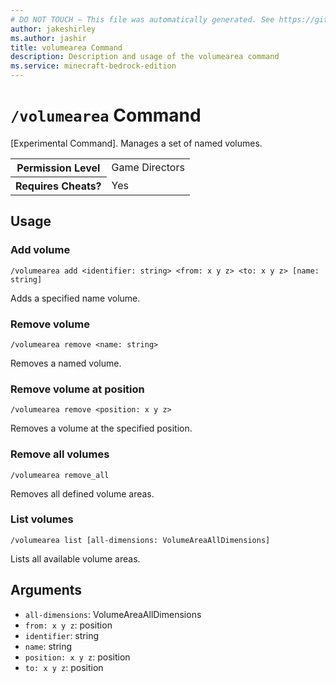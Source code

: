 ```yaml
---
# DO NOT TOUCH — This file was automatically generated. See https://github.com/mojang/minecraftapidocsgenerator to modify descriptions, examples, etc.
author: jakeshirley
ms.author: jashir
title: volumearea Command
description: Description and usage of the volumearea command
ms.service: minecraft-bedrock-edition
---
```

# `/volumearea` Command
[Experimental Command]. Manages a set of named volumes.

<table>
  <tr>
    <th>Permission Level</th>
    <td>Game Directors</td>
  </tr>
  <tr>
    <th>Requires Cheats?</th>
    <td>Yes</td>
  </tr>
</table>

## Usage
### Add volume
`/volumearea add <identifier: string> <from: x y z> <to: x y z> [name: string]`

Adds a specified name volume.

### Remove volume
`/volumearea remove <name: string>`

Removes a named volume.

### Remove volume at position
`/volumearea remove <position: x y z>`

Removes a volume at the specified position.

### Remove all volumes
`/volumearea remove_all`

Removes all defined volume areas.

### List volumes
`/volumearea list [all-dimensions: VolumeAreaAllDimensions]`

Lists all available volume areas. 

## Arguments
- `all-dimensions`: VolumeAreaAllDimensions
- `from: x y z`: position
- `identifier`: string
- `name`: string
- `position: x y z`: position
- `to: x y z`: position
